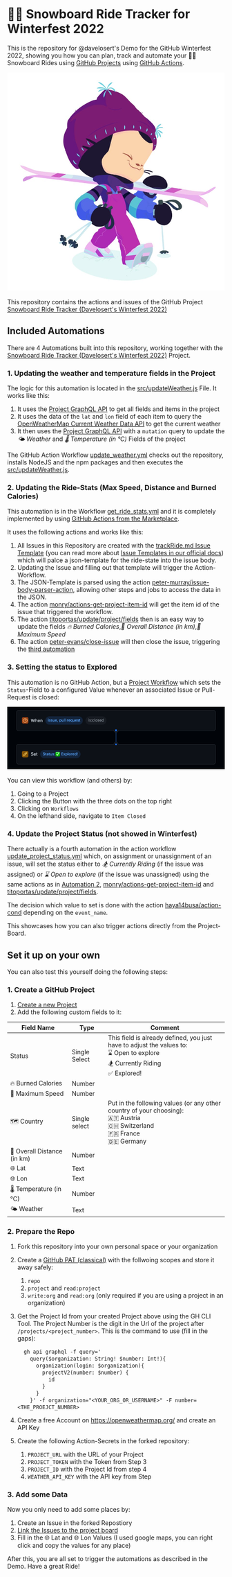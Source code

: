 # 🏂🏻 Snowboard Ride Tracker for Winterfest 2022

This is the repository for @davelosert's Demo for the GitHub Winterfest 2022, showing you how you can plan, track and automate your 🏂🏻 Snowboard Rides using [GitHub Projects](https://github.com/features/issues) using [GitHub Actions](https://github.com/features/actions).

![octocat going skiing](docs/snowtocat_final.jpg)

This repository contains the actions and issues of the GitHub Project [Snowboard Ride Tracker (Davelosert's Winterfest 2022)](https://github.com/orgs/octodemo/projects/232/views/1)

## Included Automations

There are 4 Automations built into this repository, working together with the [Snowboard Ride Tracker (Davelosert's Winterfest 2022)](https://github.com/orgs/octodemo/projects/232/views/1) Project.

### 1. Updating the weather and temperature fields in the Project

The logic for this automation is located in the [src/updateWeather.js](./src/updateWeather.js) File. It works like this:

1. It uses the [Project GraphQL API](https://docs.github.com/en/issues/planning-and-tracking-with-projects/automating-your-project/using-the-api-to-manage-projects) to get all fields and items in the project
2. It uses the data of the `lat` and `lon` field of each item to query the [OpenWeatherMap Current Weather Data API](https://openweathermap.org/current) to get the current weather
3. It then uses the [Project GraphQL API](https://docs.github.com/en/issues/planning-and-tracking-with-projects/automating-your-project/using-the-api-to-manage-projects) with a `mutation` query to update the *🌤 Weather* and *🌡 Temperature (in °C)* Fields of the project

The GitHub Action Workflow [update_weather.yml](.github/workflows/update_project_status.yml) checks out the repository, installs NodeJS and the npm packages and then executes the [src/updateWeather.js](./src/updateWeather.js).

### 2. Updating the Ride-Stats (Max Speed, Distance and Burned Calories)

This automation is in the Workflow [get_ride_stats.yml](.github/workflows/get_ride_stats.yml) and it is completely implemented by using [GitHub Actions from the Marketplace](https://github.com/marketplace).

It uses the following actions and works like this:

1. All Issues in this Repository are created with the [trackRide.md Issue Template](.github/ISSUE_TEMPLATE/trackRide.md) (you can read more about [Issue Templates in our official docs](https://docs.github.com/en/communities/using-templates-to-encourage-useful-issues-and-pull-requests/configuring-issue-templates-for-your-repository)) which will palce a json-template for the ride-state into the issue body.
2. Updating the Issue and filling out that template will trigger the Action-Workflow.
3. The JSON-Template is parsed using the action [peter-murray/issue-body-parser-action](https://github.com/marketplace/actions/issue-body-parser), allowing other steps and jobs to access the data in the JSON.
4. The action [monry/actions-get-project-item-id](https://github.com/marketplace/actions/get-project-item-id) will get the item id of the issue that triggered the workflow.
5. The  action [titoportas/update/project/fields](https://github.com/marketplace/actions/update-github-project-fields) then is an easy way to update the fields *🔥 Burned Calories*,*🔁  Overall Distance (in km)*,*🚀 Maximum Speed*
6. The action [peter-evans/close-issue](https://github.com/marketplace/actions/close-issue) will then close the issue, triggering the [third automation](#3-setting-the-status-to-explored)

### 3. Setting the status to Explored

This automation is no GitHub Action, but a [Project Workflow](https://docs.github.com/en/issues/planning-and-tracking-with-projects/automating-your-project/using-the-built-in-automations) which sets the `Status`-Field to a configured Value whenever an associated Issue or Pull-Request is closed:

![Project Workflow for Items Closed setting a status](docs/project_workflow.png)

You can view this workflow (and others) by:

1. Going to a Project
2. Clicking the Button with the three dots on the top right
3. Clicking on `Workflows`
4. On the lefthand side, navigate to `Item Closed`

### 4. Update the Project Status (not showed in Winterfest)

There actually is a fourth automation in the action workflow [update_project_status.yml](.github/workflows/update_project_status.yml) which, on assignment or unassignment of an issue, will set the status either to *🏂 Currently Riding* (if the issue was assigned) or *⌛ Open to explore* (if the issue was unassigned) using the same actions as in [Automation 2](#2-updating-the-ride-stats-max-speed-distance-and-burned-calories), [monry/actions-get-project-item-id](https://github.com/marketplace/actions/get-project-item-id) and [titoportas/update/project/fields](https://github.com/marketplace/actions/update-github-project-fields).

The decision which value to set is done with the action [haya14busa/action-cond](https://github.com/marketplace/actions/conditional-value-for-github-action) depending on the `event_name`.

This showcases how you can also trigger actions directly from the Project-Board.

## Set it up on your own

You can also test this yourself doing the following steps:

### 1. Create a GitHub Project

1. [Create a new Project](https://docs.github.com/en/issues/planning-and-tracking-with-projects/creating-projects/creating-a-project)
2. Add the following custom fields to it:
  
| Field Name                  | Type          | Comment                                                                                                                             |
| --------------------------- | ------------- | ----------------------------------------------------------------------------------------------------------------------------------- |
| Status                      | Single Select | This field is already defined, you just have to adjust the values to:<br/>⌛ Open to explore<br/>🏂 Currently Riding<br/>✅  Explored! |
| 🔥 Burned Calories           | Number        |                                                                                                                                     |
| 🚀  Maximum Speed            | Number        |                                                                                                                                     |
| 🗺  Country                  | Single select | Put in the following values (or any other country of your choosing):<br/>🇦‍🇹 Austria<br/>🇨‍🇭 Switzerland<br/>🇫‍🇷 France<br/>🇩‍🇪 Germany |
| 🔁  Overall Distance (in km) | Number        |                                                                                                                                     |
| 🌐 Lat                       | Text          |                                                                                                                                     |
| 🌐 Lon                       | Text          |                                                                                                                                     |
| 🌡 Temperature (in °C)       | Number        |                                                                                                                                     |
| 🌤 Weather                   | Text          |                                                                                                                                     |

### 2. Prepare the Repo

1. Fork this repository into your own personal space or your organization
2. Create a [GitHub PAT (classical)](https://docs.github.com/en/authentication/keeping-your-account-and-data-secure/creating-a-personal-access-token) with the follwoing scopes and store it away safely:
      1. `repo`
      2. `project` and `read:project`
      3. `write:org` and `read:org` (only required if you are using a project in an organization)
3. Get the Project Id from your created Project above using the GH CLI Tool. The Project Number is the digit in the Url of the project after `/projects/<project_number>`. This is the command to use (fill in the gaps):

      ```shell
        gh api graphql -f query='
          query($organization: String! $number: Int!){
            organization(login: $organization){
              projectV2(number: $number) {
                id
              }
            }
          }' -f organization="<YOUR_ORG_OR_USERNAME>" -F number=<THE_PROEJCT_NUMBER>
      ```

4. Create a free Account on <https://openweathermap.org/> and create an API Key
5. Create the following Action-Secrets in the forked repository:
    1. `PROJECT_URL` with the URL of your Project
    2. `PROJECT_TOKEN` with the Token from Step 3
    3. `PROJECT_ID` with the Project Id from step 4
    4. `WEATHER_API_KEY` with the API key from Step

### 3. Add some Data

Now you only need to add some places by:

1. Create an Issue in the forked Repostiory
2. [Link the Issues to the project board](https://docs.github.com/en/issues/planning-and-tracking-with-projects/managing-items-in-your-project/adding-items-to-your-project)
3. Fill in the 🌐 Lat and 🌐 Lon Values (I used google maps, you can right click and copy the values for any place)

After this, you are all set to trigger the automations as described in the Demo. Have a great Ride!
